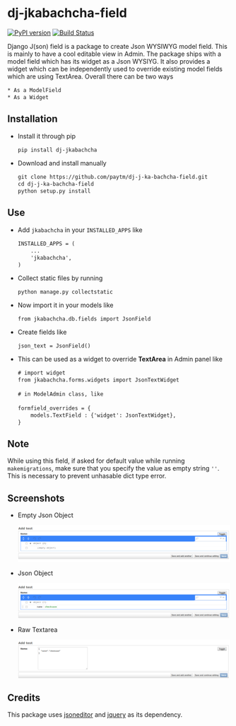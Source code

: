 # dj-jkabachcha-field

[![PyPI version](https://badge.fury.io/py/dj-jkabachcha.svg)](https://badge.fury.io/py/dj-jkabachcha) [![Build Status](https://travis-ci.org/paytm/dj-j-ka-bachcha-field.svg?branch=master)](https://travis-ci.org/paytm/dj-j-ka-bachcha-field)

Django J(son) field is a package to create Json WYSIWYG model field. This is mainly to have a cool editable view in Admin. The package ships with a model field which has its widget as a Json WYSIYG. It also provides a widget which can be independently used to override existing model fields which are using TextArea. Overall there can be two ways 

    * As a ModelField
    * As a Widget

## Installation

* Install it through pip
    ```
    pip install dj-jkabachcha
    ```

* Download and install manually

    ```
    git clone https://github.com/paytm/dj-j-ka-bachcha-field.git
    cd dj-j-ka-bachcha-field
    python setup.py install
    ```

## Use

* Add `jkabachcha` in your `INSTALLED_APPS` like

    ```
    INSTALLED_APPS = (
        ...
        'jkabachcha',
    )
    ```

* Collect static files by running

    ```
    python manage.py collectstatic
    ```

* Now import it in your models like

    ```
    from jkabachcha.db.fields import JsonField
    ```

* Create fields like

    ```
    json_text = JsonField()
    ```
* This can be used as a widget to override __TextArea__ in Admin panel like

    ```
    # import widget
    from jkabachcha.forms.widgets import JsonTextWidget

    # in ModelAdmin class, like

    formfield_overrides = {
        models.TextField : {'widget': JsonTextWidget},
    }
    ```

## Note

While using this field, if asked for default value while running `makemigrations`, make sure that you specify the value as empty string
`''`. This is necessary to prevent unhasable dict type error.

## Screenshots

* Empty Json Object

    ![Empty Json Object](https://github.com/paytm/dj-j-ka-bachcha-field/blob/master/.snaps/empty_object.png "Empty Json Object")

* Json Object

    ![Empty Object](https://github.com/paytm/dj-j-ka-bachcha-field/blob/master/.snaps/object_json.png "Empty Object")

* Raw Textarea

    ![Raw Textarea](https://github.com/paytm/dj-j-ka-bachcha-field/blob/master/.snaps/object_textarea.png "Raw Textarea")


## Credits

This package uses [jsoneditor](https://github.com/josdejong/jsoneditor) and [jquery](https://github.com/jquery/jquery) as its dependency.